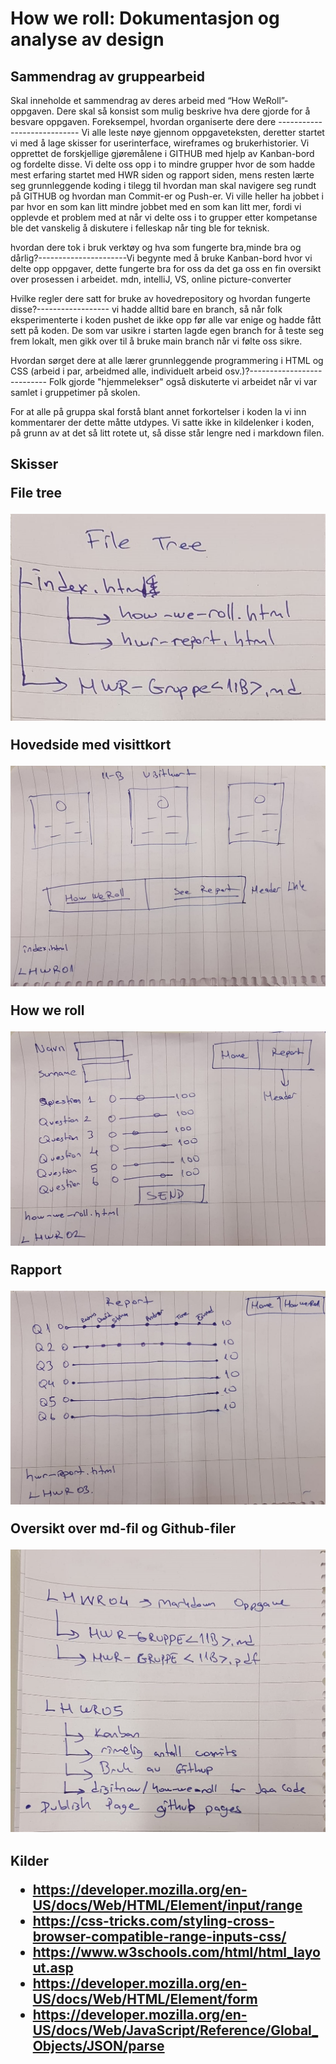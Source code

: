 <h1> How we roll: Dokumentasjon og analyse av design
  <h2> Sammendrag av gruppearbeid </h2>

<p> Skal inneholde et sammendrag av deres arbeid med “How WeRoll”-oppgaven. Dere skal så konsist som mulig beskrive hva dere gjorde for å besvare oppgaven. Foreksempel, hvordan organiserte dere dere ----------------------------
Vi alle leste nøye gjennom oppgaveteksten, deretter startet vi med å lage skisser for userinterface, wireframes og brukerhistorier. Vi opprettet de forskjellige gjøremålene i GITHUB med hjelp av Kanban-bord og fordelte disse. Vi delte oss opp i to mindre grupper hvor de som hadde mest erfaring startet med HWR siden og rapport siden, mens resten lærte seg grunnleggende koding i tilegg til hvordan man skal navigere seg rundt på GITHUB og hvordan man Commit-er og Push-er. Vi ville heller ha jobbet i par hvor en som kan litt mindre jobbet med en som kan litt mer, fordi vi opplevde et problem med at når vi delte oss i to grupper etter kompetanse ble det vanskelig å diskutere i felleskap når ting ble for teknisk.

hvordan dere tok i bruk verktøy og hva som fungerte bra,minde bra og dårlig?----------------------Vi begynte med å bruke Kanban-bord hvor vi delte opp oppgaver, dette fungerte bra for oss da det ga oss en fin oversikt over prosessen i arbeidet. mdn, intelliJ, VS, online picture-converter

Hvilke regler dere satt for bruke av hovedrepository og hvordan fungerte disse?------------------ vi hadde alltid bare en branch, så når folk eksperimenterte i koden pushet de ikke opp før alle var enige og hadde fått sett på koden. De som var usikre i starten lagde egen branch for å teste seg frem lokalt, men gikk over til å bruke main branch når vi følte oss sikre.

Hvordan sørget dere at alle lærer grunnleggende programmering i HTML og CSS (arbeid i par, arbeidmed alle, individuelt arbeid osv.)?--------------------------- Folk gjorde "hjemmelekser" også diskuterte vi arbeidet når vi var samlet i gruppetimer på skolen.

For at alle på gruppa skal forstå blant annet forkortelser i koden la vi inn kommentarer der dette måtte utdypes. Vi satte ikke in kildelenker i koden, på grunn av at det så litt rotete ut, så disse står lengre ned i markdown filen.



<h2> Skisser

<p> File tree

![File tree](bilder/filetree.jpg)

Hovedside med visittkort

![LHWR01](bilder/lhwr01.jpg)

How we roll

![LHWR02](bilder/lhwr02.jpg)

Rapport

![LHWR03](bilder/lhwr03.jpg)

Oversikt over md-fil og Github-filer

![LHWR04](bilder/lhwr04.jpg)

<h2> Kilder

- https://developer.mozilla.org/en-US/docs/Web/HTML/Element/input/range
- https://css-tricks.com/styling-cross-browser-compatible-range-inputs-css/
- https://www.w3schools.com/html/html_layout.asp
- https://developer.mozilla.org/en-US/docs/Web/HTML/Element/form
- https://developer.mozilla.org/en-US/docs/Web/JavaScript/Reference/Global_Objects/JSON/parse


